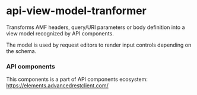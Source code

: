 # api-view-model-tranformer

Transforms AMF headers, query/URI parameters or body definition
into a view model recognized by API components.

The model is used by request editors to render input controls depending on the schema.

### API components

This components is a part of API components ecosystem: https://elements.advancedrestclient.com/
